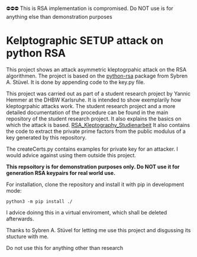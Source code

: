 ⛔️⛔️⛔️ This is RSA implementation is compromised. Do NOT use is for anything else than demonstration purposes 
# Kelptographic SETUP attack on python RSA

This project shows an attack asymmetric kleptogrpahic attack on the RSA algorithmen. The project is based on the [python-rsa](https://github.com/sybrenstuvel/python-rsa) package from Sybren A. Stüvel. It is done by appending code to the key.py file.

This project was carried out as part of a student research project by Yannic Hemmer at the DHBW Karlsruhe. It is intended to show exemplarily how kleptogrpahic attacks work. 
The student research project and a more detailed documentation of the procedure can be found in the main repository of the student research project. It also explains the basics on which the attack is based.
[RSA_Kleptography_Studienarbeit](https://github.com/MeNoSmartBrain/RSA_Kleptography_Studienarbeit)
It also contains the code to extract the private prime factors from the public modulus of a key generated by this repository.

The createCerts.py contains examples for private key for an attacker. I would advice against using them outside this project.

__This repsoitory is for demonstration purposes only. Do NOT use it for generation RSA keypairs for real world use.__

For installation, clone the repository and install it with pip in development mode:
```
python3 -m pip install ./
```

I advice doinng this in a virtual enviroment, which shall be deleted afterwards.

Thanks to Sybren A. Stüvel for letting me use this project and disgussing its stucture with me.

Do not use this for anything other than research
